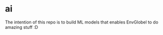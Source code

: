 # ai

The intention of this repo is to build ML models that enables EnvGlobel to do amazing stuff :D
